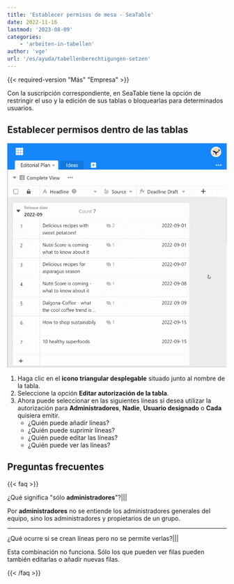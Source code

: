 ```yaml
---
title: 'Establecer permisos de mesa - SeaTable'
date: 2022-11-16
lastmod: '2023-08-09'
categories:
    - 'arbeiten-in-tabellen'
author: 'vge'
url: '/es/ayuda/tabellenberechtigungen-setzen'
---
```


{{< required-version "Más" "Empresa" >}}

Con la suscripción correspondiente, en SeaTable tiene la opción de restringir el uso y la edición de sus tablas o bloquearlas para determinados usuarios.

## Establecer permisos dentro de las tablas

![Establecer la elegibilidad de la mesa](images/Tabellenberechtigung-setzen-1.gif)

1. Haga clic en el **icono triangular desplegable** situado junto al nombre de la tabla.
2. Seleccione la opción **Editar autorización de la tabla**.
3. Ahora puede seleccionar en las siguientes líneas si desea utilizar la autorización para **Administradores**, **Nadie**, **Usuario designado** o **Cada** quisiera emitir.
    - ¿Quién puede añadir líneas?
    - ¿Quién puede suprimir líneas?
    - ¿Quién puede editar las líneas?
    - ¿Quién puede ver las líneas?

## Preguntas frecuentes

{{< faq >}}

¿Qué significa "sólo **administradores**"?|||

Por **administradores** no se entiende los administradores generales del equipo, sino los administradores y propietarios de un grupo.

---

¿Qué ocurre si se crean líneas pero no se permite verlas?|||

Esta combinación no funciona. Sólo los que pueden ver filas pueden también editarlas o añadir nuevas filas.

{{< /faq >}}

